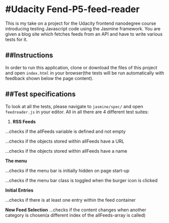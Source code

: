 #Udacity Fend-P5-feed-reader
======

This is my take on a project for the Udacity frontend nanodegree course introducing testing Javascript code using the Jasmine framework.
You are given a blog site which fetches feeds from an API and have to write various tests for it.

##Instructions
------

In order to run this application, clone or download the files of this project and open `index.html` in your browser(the tests will be run automatically with feedback shown below the page content).

##Test specifications
------

To look at all the tests, please navigate to `jasmine/spec/` and open `feedreader.js` in your editor.
All in all there are 4 different test suites:

1. **RSS Feeds**

...checks if the allFeeds variable is defined and not empty

...checks if the objects stored within allFeeds have a URL

...checks if the objects stored within allFeeds have a name

**The menu**

...checks if the menu bar is initially hidden on page start-up

...checks if the menu bar class is toggled when the burger icon is clicked

**Initial Entries**

...checks if there is at least one entry within the feed container

**New Feed Selection**
...checks if the content changes when another category is chosen(a different index of the allFeeds-array is called)